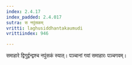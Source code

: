 ```yaml
---
index: 2.4.17
index_padded: 2.4.017
sutra: स नपुंसकम्‌
vritti: laghusiddhantakaumudi
vrittiindex: 946

---
```

समाहारे द्विगुर्द्वन्द्वश्च नपुंसकं स्यात्। पञ्चानां गवां समाहारः पञ्चगवम्।
